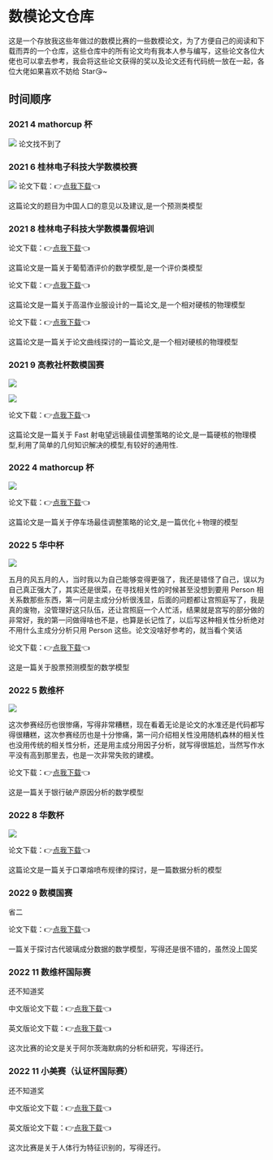 # 数模论文仓库

这是一个存放我这些年做过的数模比赛的一些数模论文，为了方便自己的阅读和下载而弄的一个仓库，这些仓库中的所有论文均有我本人参与编写，这些论文各位大佬也可以拿去参考，我会将这些论文获得的奖以及论文还有代码统一放在一起，各位大佬如果喜欢不妨给 Star😘~

## 时间顺序

### 2021 4 mathorcup 杯

![](/image/202104.jpg)
论文找不到了

### 2021 6 桂林电子科技大学数模校赛

![](/image/202106.jpg)
论文下载：👉[点我下载](https://raw.githubusercontent.com/redhat123456/Thesis-on-Mathematical-Model/main/618.pdf)👈

这篇论文的题目为中国人口的意见以及建议,是一个预测类模型

### 2021 8 桂林电子科技大学数模暑假培训

论文下载：👉[点我下载](https://raw.githubusercontent.com/redhat123456/Thesis-on-Mathematical-Model/main/2012A.pdf)👈

这篇论文是一篇关于葡萄酒评价的数学模型,是一个评价类模型

论文下载：👉[点我下载](https://raw.githubusercontent.com/redhat123456/Thesis-on-Mathematical-Model/main/2018A.pdf)👈

这篇论文是一篇关于高温作业服设计的一篇论文,是一个相对硬核的物理模型

论文下载：👉[点我下载](https://raw.githubusercontent.com/redhat123456/Thesis-on-Mathematical-Model/main/2020A.pdf)👈

这篇论文是一篇关于论文曲线探讨的一篇论文,是一个相对硬核的物理模型

### 2021 9 高教社杯数模国赛

![](/image/2021091.jpg)

![](/image/2021092.jpg)

论文下载：👉[点我下载](https://raw.githubusercontent.com/redhat123456/Thesis-on-Mathematical-Model/main/2021.pdf)👈

这篇论文是一篇关于 Fast 射电望远镜最佳调整策略的论文,是一篇硬核的物理模型,利用了简单的几何知识解决的模型,有较好的通用性.

### 2022 4 mathorcup 杯

![](/image/202204.jpg)

论文下载：👉[点我下载](https://raw.githubusercontent.com/redhat123456/Thesis-on-Mathematical-Model/main/CMC2203201.pdf)👈

这篇论文是一篇关于停车场最佳调整策略的论文,是一篇优化＋物理的模型

### 2022 5 华中杯

![](/image/202205.jpg)

五月的风五月的人，当时我以为自己能够变得更强了，我还是错怪了自己，误以为自己真正强大了，其实还是很菜，在寻找相关性的时候甚至没想到要用 Person 相关系数那些东西，第一问是主成分分析很浅显，后面的问题都让宫照庭写了，我是真的废物，没管理好这只队伍，还让宫照庭一个人忙活，结果就是宫写的部分做的非常好，我的第一问做得啥也不是，也算是长记性了，以后写这种相关性分析绝对不用什么主成分分析只用 Person 这些。论文没啥好参考的，就当看个笑话

论文下载：👉[点我下载](https://raw.githubusercontent.com/redhat123456/Thesis-on-Mathematical-Model/main/B202203600942.pdf)👈

这是一篇关于股票预测模型的数学模型

### 2022 5 数维杯

![](/image/2022051.jpg)

这次参赛经历也很惨痛，写得非常糟糕，现在看着无论是论文的水准还是代码都写得很糟糕，这次参赛经历也是十分惨痛，第一问介绍相关性没用随机森林的相关性也没用传统的相关性分析，还是用主成分用因子分析，就写得很尴尬，当然写作水平没有高到那里去，也是一次非常失败的建模。

论文下载：👉[点我下载](https://raw.githubusercontent.com/redhat123456/Thesis-on-Mathematical-Model/main/A2022050411471.pdf)👈

这是一篇关于银行破产原因分析的数学模型

### 2022 8 华数杯

![](/image/202208.jpg)

论文下载：👉[点我下载](https://raw.githubusercontent.com/redhat123456/Thesis-on-Mathematical-Model/main/C2201730.pdf)👈

这篇论文是一篇关于口罩熔喷布规律的探讨，是一篇数据分析的模型

### 2022 9 数模国赛

省二

论文下载：👉[点我下载](https://raw.githubusercontent.com/redhat123456/Thesis-on-Mathematical-Model/main/C2201730.pdf)👈

一篇关于探讨古代玻璃成分数据的数学模型，写得还是很不错的，虽然没上国奖

### 2022 11 数维杯国际赛

还不知道奖

中文版论文下载：👉[点我下载](https://raw.githubusercontent.com/redhat123456/Thesis-on-Mathematical-Model/main/C2022100812763zh.pdf)👈

英文版论文下载：👉[点我下载](https://raw.githubusercontent.com/redhat123456/Thesis-on-Mathematical-Model/main/C2022100812763en.pdf)👈

这次比赛的论文是关于阿尔茨海默病的分析和研究，写得还行。

### 2022 11 小美赛（认证杯国际赛）

还不知道奖

中文版论文下载：👉[点我下载](https://raw.githubusercontent.com/redhat123456/Thesis-on-Mathematical-Model/main/1040Czh.pdf)👈

英文版论文下载：👉[点我下载](https://raw.githubusercontent.com/redhat123456/Thesis-on-Mathematical-Model/main/1040Cen.pdf)👈

这次比赛是关于人体行为特征识别的，写得还行。
